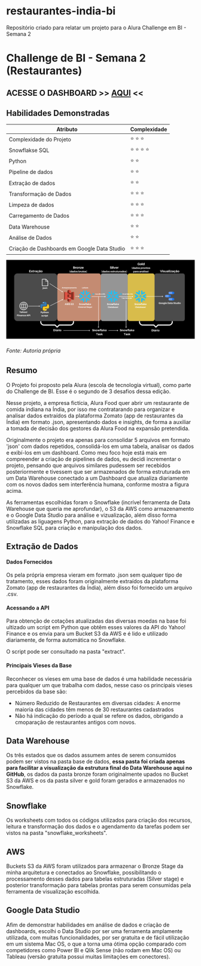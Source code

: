 # restaurantes-india-bi
Repositório criado para relatar um projeto para o Alura Challenge em BI - Semana 2
# Challenge de BI - Semana 2 (Restaurantes)

## ACESSE O DASHBOARD >> [AQUI](https://datastudio.google.com/reporting/a6749a13-527d-4dd7-83bf-5ac34b44d51f/page/p_0qnkgjd1tc "Projeto Alura Food") <<

## Habilidades Demonstradas

Atributo | Complexidade
-------- | ------------
Complexidade do Projeto | ⭐️ ⭐️ ⭐️ 
Snowflakse SQL | ⭐️ ⭐️ ⭐️ ⭐️ 
Python | ⭐️ ⭐️ 
Pipeline de dados | ⭐️ ⭐️ 
Extração de dados | ⭐️ ⭐️ 
Transformação de Dados | ⭐️ ⭐️ ⭐️ 
Limpeza de dados | ⭐️ ⭐️ ⭐️ 
Carregamento de Dados | ⭐️ ⭐️ ⭐️ 
Data Warehouse | ⭐️ ⭐️ 
Análise de Dados | ⭐️ ⭐️ 
Criação de Dashboards em Google Data Studio | ⭐️ ⭐️ ⭐️ 

![picture alt](https://github.com/brunompagani/challenge-bi-restaurantes-india/blob/b7e10d0bae0ff428d483e542cd5cb3c318dc91be/git%20resouces/arquitetura-final.png)
###### Fonte: Autoria própria

## Resumo

O Projeto foi proposto pela Alura (escola de tecnologia virtual), como parte do Challenge de BI. Esse é o segundo de 3 desafios dessa edição.

Nesse projeto, a empresa fictícia, Alura Food quer abrir um restaurante de comida indiana na Índia, por isso me contratarando para organizar e analisar dados extraídos da plataforma Zomato (app de restaurantes da Índia) em formato .json, apresentando dados e insights, de forma a auxiliar a tomada de decisão dos gestores da Alura Food na expansão pretendida.

Originalmente o projeto era apenas para consolidar 5 arquivos em formato 'json' com dados repetidos, consolidá-los em uma tabela, analisar os dados e exibí-los em um dashboard. Como meu foco hoje está mais em compreender a criação de pipelines de dados, eu decidi incrementar o projeto, pensando que arquivos similares pudessem ser recebidos posteriormente e tivessem que ser armazenados de forma estruturada em um Data Warehouse conectado a um Dashboard que atualiza diariamente com os novos dados sem interferência humana, conforme mostra a figura acima. 

As ferramentas escolhidas foram o Snowflake (incrível ferramenta de Data Warehouse que queria me aprofundar), o S3 da AWS como armazenamento e o Google Data Studio para análise e vizualização, além disso forma utilizadas as liguagens Python, para extração de dados do Yahoo! Finance e Snowflake SQL para criação e manipulação dos dados.

## Extração de Dados

#### Dados Fornecidos

Os pela própria empresa vieram em formato .json sem qualquer tipo de tratamento, esses dados foram originalmente extraídos da plataforma Zomato (app de restaurantes da Índia), além disso foi fornecido um arquivo .csv.

#### Acessando a API

Para obtenção de cotações atualizadas das diversas moedas na base foi ultizado um script em Python que obtêm esses valores da API do Yahoo! Finance e os envia para um Bucket S3 da AWS e é lido e utilizado diariamente, de forma automática no Snowflake.

O script pode ser consultado na pasta "extract".

#### Principais Vieses da Base

Reconhecer os vieses em uma base de dados é uma habilidade necessária para qualquer um que trabalha com dados, nesse caso os principais vieses percebidos da base são:

- Número Reduzido de Restaurantes em diversas cidades: A enorme maioria das cidades têm menos de 30 restaurantes cadastrados
- Não há indicação do período a qual se refere os dados, obrigando a cmoparação de restaurantes antigos com novos.

## Data Warehouse

Os três estados que os dados assumem antes de serem consumidos podem ser vistos na pasta base de dados, **essa pasta foi criada apenas para facilitar a visualização da estrutura final do Data Warehouse aqui no GitHub**, os dados da pasta bronze foram originalmente upados no Bucket S3 da AWS e os da pasta silver e gold foram gerados e armazenados no Snowflake.

## Snowflake

Os worksheets com todos os códigos utilizados para criação dos recursos, leitura e transformação dos dados e o agendamento da tarefas podem ser vistos na pasta "snowflake_worksheets".

## AWS
 
Buckets S3 da AWS foram utilizados para armazenar o Bronze Stage da minha arquitetura e conectados ao Snowflake, possibilitando o processamento desses dados para tabelas estruturadas (Silver stage) e posterior transformação para tabelas prontas para serem consumidas pela ferramenta de visualização escolhida.

## Google Data Studio

Afim de demonstrar habilidades em análise de dados e criação de dashboards, escolhi o Data Studio por ser uma ferramenta amplamente utilizada, com muitas funcionalidades, por ser gratuita e de fácil utilização em um sistema Mac OS, o que a torna uma ótima opção comparado com competidores como Power BI e Qlik Sense (não rodam em Mac OS) ou Tableau (versão gratuita possui muitas limitações em conectores).
